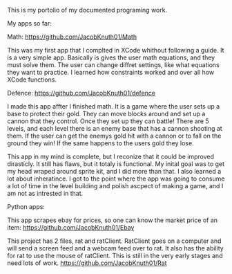 This is my portolio of my documented programing work.


My apps so far:
  
  Math: https://github.com/JacobKnuth01/Math
  
  This was my first app that I complted in XCode whithout following a guide. It is a very simple app. Basically is gives the user math equations, and they must solve them. The user can change diffret settings, like what equations they want to practice. 
  I learned how constraints worked and over all how XCode functions.
  
  
  
  Defence: https://github.com/JacobKnuth01/defence
  
  I made this app affter I finished math. It is a game where the user sets up a base to protect their gold. They can move blocks around and set up a cannon that they control. Once they set up they can battle! There are 5 levels, and each level there is an enemy base that has a cannon shooting at them. If the user can get the enemys gold hit with a cannon or to fall on the ground they win! If the same happens to the users gold they lose. 
  
  This app in my mind is complete, but I reconize that it could be improved dirasticly. It still has flaws, but it totaly is functional. My inital goal was to get my head wraped around sprite kit, and I did more than that. I also learned a lot about inheratince. I got to the point where the app was going to consume a lot of time in the level building and polish ascpect of making a game, and I am not as intrested in that.  
  
  
  
  Python apps:
  
  This app scrapes ebay for prices, so one can know the market price of an item: https://github.com/JacobKnuth01/Ebay
  
  This project has 2 files, rat and ratClient. RatClient goes on a computer and will send a screen feed and a webcam feed over to rat. It also has the ability for rat to use the mouse of ratClient. This is still in the very early stages and need lots of work. https://github.com/JacobKnuth01/Rat
  
    
